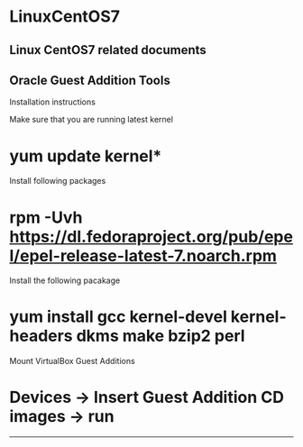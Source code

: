 # LinuxCentOS7
Linux CentOS7 related documents
--------------------------------------------------------------------------------------
Oracle Guest Addition Tools
--------------------------------------------------------------------------------------
Installation instructions

Make sure that you are running latest kernel
# yum update kernel*

Install following packages
# rpm -Uvh https://dl.fedoraproject.org/pub/epel/epel-release-latest-7.noarch.rpm

Install the following pacakage
# yum install gcc kernel-devel kernel-headers dkms make bzip2 perl

Mount VirtualBox Guest Additions
# Devices -> Insert Guest Addition CD images -> run
--------------------------------------------------------------------------------------
